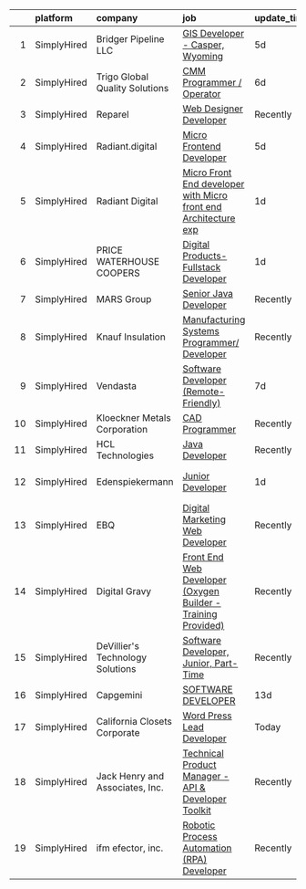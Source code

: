 

|    | platform    | company                          | job                                                                                                                                                                           | update_time   | location            |
|---:|:------------|:---------------------------------|:------------------------------------------------------------------------------------------------------------------------------------------------------------------------------|:--------------|:--------------------|
|  1 | SimplyHired | Bridger Pipeline LLC             | [GIS Developer - Casper, Wyoming](https://www.simplyhired.com/job/sRSOYzagAkbGulOv1G9EZEF68hJpoTHT15E6IObC7ohSSPTmJHbi2Q?q=digital+developer)                                 | 5d            | Casper, WY          |
|  2 | SimplyHired | Trigo Global Quality Solutions   | [CMM Programmer / Operator](https://www.simplyhired.com/job/Qg00Z88F6R8vAN8XaUp99tKtThzjwEQce5UQSXrsbpSdWnmuOjjIbQ?q=digital+developer)                                       | 6d            | Shakopee, MN        |
|  3 | SimplyHired | Reparel                          | [Web Designer Developer](https://www.simplyhired.com/job/ESUD2ppMzbUKga5He3PkepKNMebPHv1e_8B_P7F7FcjEwepwXg0FOw?q=digital+developer)                                          | Recently      | United States       |
|  4 | SimplyHired | Radiant.digital                  | [Micro Frontend Developer](https://www.simplyhired.com/job/57iA8aS53fx75Oz14H-PtRmCWLD4nINcy9iLfM3CE-EGGGsg7ffZYg?q=digital+developer)                                        | 5d            | Remote              |
|  5 | SimplyHired | Radiant Digital                  | [Micro Front End developer with Micro front end Architecture exp](https://www.simplyhired.com/job/OsPJulB4ao_Y11zV7biQc0OAK2RdhKhdNdmdpFYQ1gIhCq7i1rIpCA?q=digital+developer) | 1d            | Vienna, VA          |
|  6 | SimplyHired | PRICE WATERHOUSE COOPERS         | [Digital Products- Fullstack Developer](https://www.simplyhired.com/job/yCONJzGasoZUOv2tavn_w94D-Zyoz6wHHeEJw_KNR3O1DD7tx7ZtZw?q=digital+developer)                           | 1d            | Remote +1 location  |
|  7 | SimplyHired | MARS Group                       | [Senior Java Developer](https://www.simplyhired.com/job/lYWPIyeDb8h0wT507L5jNxe6WM641bkyYoCiRpC4cDMcKW52rIn0Yw?q=digital+developer)                                           | Recently      | Remote              |
|  8 | SimplyHired | Knauf Insulation                 | [Manufacturing Systems Programmer/ Developer](https://www.simplyhired.com/job/oCvXdl-rnYZvuXF1FdqX-H5Vn5E3yFypjngYpeMi1hrMpLgBiNwYwQ?q=digital+developer)                     | Recently      | Lanett, AL          |
|  9 | SimplyHired | Vendasta                         | [Software Developer (Remote-Friendly)](https://www.simplyhired.com/job/veb7UGHm6uxlU5RbDdMalCxmt7uTin4XrEMddVOPuX4htV66VNrpjA?q=digital+developer)                            | 7d            | Boston, MA          |
| 10 | SimplyHired | Kloeckner Metals Corporation     | [CAD Programmer](https://www.simplyhired.com/job/7_5lSHSd_kLBchlIOsSksu5Ofqxrdj65aZC9qZQSrMHw6-7fbR9kTg?q=digital+developer)                                                  | Recently      | York, PA            |
| 11 | SimplyHired | HCL Technologies                 | [Java Developer](https://www.simplyhired.com/job/FcruiebevG5x_bKEfzcmFDUTiB0bKMzlGSTZkcwsO90odGCppFB-EA?q=digital+developer)                                                  | Recently      | Cary, NC            |
| 12 | SimplyHired | Edenspiekermann                  | [Junior Developer](https://www.simplyhired.com/job/dNMCV7QaoZ3WV1spkbo8qKpYOWLYhWvv2TIqCc6Ez8ZhSdjOAV_fHg?q=digital+developer)                                                | 1d            | Los Angeles, CA     |
| 13 | SimplyHired | EBQ                              | [Digital Marketing Web Developer](https://www.simplyhired.com/job/6rLHA-4_9QGIoN0_VvG45nH5nqzjeNTRK_0tKaTvsNr-dAzeChb8Wg?q=digital+developer)                                 | Recently      | Austin, TX          |
| 14 | SimplyHired | Digital Gravy                    | [Front End Web Developer (Oxygen Builder - Training Provided)](https://www.simplyhired.com/job/WFNUWoaXeifz1jRoSBk5sAK-w2Axyn5ouIkKJCcmG6Uj6C3fkSuR-A?q=digital+developer)    | Recently      | United States       |
| 15 | SimplyHired | DeVillier's Technology Solutions | [Software Developer, Junior, Part-Time](https://www.simplyhired.com/job/n3QjirEF9CwcOz3IPoRAuyDAimMDiOtuGoZO5HJ-2RQf7ZUYDZ-7gA?q=digital+developer)                           | Recently      | Remote              |
| 16 | SimplyHired | Capgemini                        | [SOFTWARE DEVELOPER](https://www.simplyhired.com/job/3vis7-WnuQXee-4SbDMIUFH8iT6U8p3pfDkLS5asJtEe4LtZ7fKB2A?q=digital+developer)                                              | 13d           | Remote +2 locations |
| 17 | SimplyHired | California Closets Corporate     | [Word Press Lead Developer](https://www.simplyhired.com/job/ONwnLmlI9B7YknKbL0qQTGEGV9GkwbjJs4AgpPJut88yZO8bwEMm1w?q=digital+developer)                                       | Today         | Phoenix, AZ         |
| 18 | SimplyHired | Jack Henry and Associates, Inc.  | [Technical Product Manager - API & Developer Toolkit](https://www.simplyhired.com/job/uI3z-sv7zQC2AiG5zBwWyGhHKgdJP6_T_gaXFYbenJ6hYFgRGWZc5A?q=digital+developer)             | Recently      | Cedar Falls, IA     |
| 19 | SimplyHired | ifm efector, inc.                | [Robotic Process Automation (RPA) Developer](https://www.simplyhired.com/job/il4Z7UIBdJrZ0yJq4bKvqErfrrtOg5NbBx4FioTIIcQ8YaMS7KH5mw?q=digital+developer)                      | Recently      | Malvern, PA         |